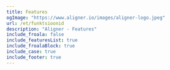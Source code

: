 ```yaml
---
title: Features
ogImage: "https://www.aligner.io/images/aligner-logo.jpeg"
url: /et/funktsioonid
description: "Aligner - Features"
include_froala: false
include_featuresList: true
include_froalaBlock: true
include_case: true
include_footer: true
---
```

